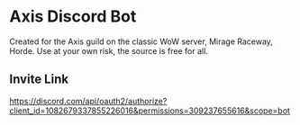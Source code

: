 # Axis Discord Bot

Created for the Axis guild on the classic WoW server, Mirage Raceway, Horde.
Use at your own risk, the source is free for all.

## Invite Link

https://discord.com/api/oauth2/authorize?client_id=1082679337855226016&permissions=309237655616&scope=bot